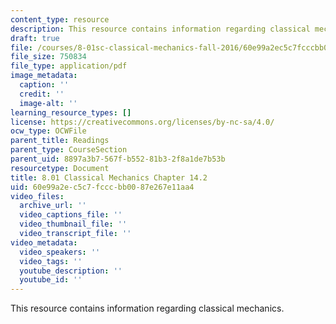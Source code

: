 ```yaml
---
content_type: resource
description: This resource contains information regarding classical mechanics.
draft: true
file: /courses/8-01sc-classical-mechanics-fall-2016/60e99a2ec5c7fcccbb0087e267e11aa4_MIT8_01F16_chapter14.2.pdf
file_size: 750834
file_type: application/pdf
image_metadata:
  caption: ''
  credit: ''
  image-alt: ''
learning_resource_types: []
license: https://creativecommons.org/licenses/by-nc-sa/4.0/
ocw_type: OCWFile
parent_title: Readings
parent_type: CourseSection
parent_uid: 8897a3b7-567f-b552-81b3-2f8a1de7b53b
resourcetype: Document
title: 8.01 Classical Mechanics Chapter 14.2
uid: 60e99a2e-c5c7-fccc-bb00-87e267e11aa4
video_files:
  archive_url: ''
  video_captions_file: ''
  video_thumbnail_file: ''
  video_transcript_file: ''
video_metadata:
  video_speakers: ''
  video_tags: ''
  youtube_description: ''
  youtube_id: ''
---
```

This resource contains information regarding classical mechanics.